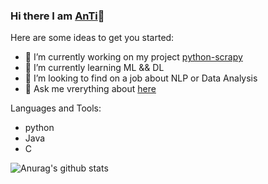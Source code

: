 ### Hi there I am [AnTi](https://blog.csdn.net/weixin_35770067)👋


Here are some ideas to get you started:

* 🔭 I’m currently working on my project [python-scrapy](https://github.com/AnTi-anti/python-scrapy)
* 🌱 I’m currently learning ML && DL
* 👯 I’m looking to find on a job about NLP or Data Analysis
* 💬 Ask me vrerything about [here](wechat:gzwl8023)

Languages and Tools:
* python
* Java
* C

![Anurag's github stats](https://github-readme-stats.vercel.app/api?username=AnTi-anti&show_icons=true)


